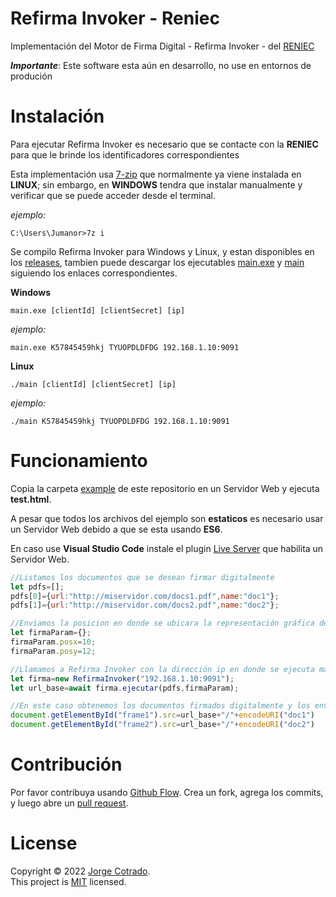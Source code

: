 # Refirma Invoker - Reniec
Implementación del Motor de Firma Digital - Refirma Invoker - del [RENIEC](https://dsp.reniec.gob.pe/refirma_suite/main/web/main.jsf)

***Importante***: Este software esta aún en desarrollo, no use en entornos de produción

# Instalación
Para ejecutar Refirma Invoker es necesario que se contacte con la **RENIEC** para que le brinde los identificadores correspondientes

Esta implementación usa [7-zip](https://www.7-zip.org/) que normalmente ya viene instalada en **LINUX**; sin embargo, en **WINDOWS** tendra que instalar manualmente y verificar que se puede acceder desde el terminal.

*ejemplo:*
    
    C:\Users\Jumanor>7z i

Se compilo Refirma Invoker para Windows y Linux, y estan disponibles en los [releases](), tambien puede descargar los ejecutables [main.exe]() y [main]() siguiendo los enlaces correspondientes.

**Windows**

    main.exe [clientId] [clientSecret] [ip]

*ejemplo:*

    main.exe K57845459hkj TYUOPDLDFDG 192.168.1.10:9091

**Linux**

    ./main [clientId] [clientSecret] [ip]

*ejemplo:*

    ./main K57845459hkj TYUOPDLDFDG 192.168.1.10:9091

# Funcionamiento
Copia la carpeta [example]() de este repositorio en un Servidor Web y ejecuta **test.html**.

A pesar que todos los archivos del ejemplo son **estaticos** es necesario usar un Servidor Web debido a que se esta usando **ES6**.

En caso use **Visual Studio Code** instale el plugin [Live Server](https://marketplace.visualstudio.com/items?itemName=ritwickdey.LiveServer) que habilita un Servidor Web.
``` javascript
//Listamos los documentos que se desean firmar digitalmente
let pdfs=[];
pdfs[0]={url:"http://miservidor.com/docs1.pdf",name:"doc1"};
pdfs[1]={url:"http://miservidor.com/docs2.pdf",name:"doc2"};

//Enviamos la posicion en donde se ubicara la representación gráfica de la firma digital
let firmaParam={};
firmaParam.posx=10;
firmaParam.posy=12;

//Llamamos a Refirma Invoker con la dirección ip en donde se ejecuta main.exe o main
let firma=new RefirmaInvoker("192.168.1.10:9091");
let url_base=await firma.ejecutar(pdfs,firmaParam);

//En este caso obtenemos los documentos firmados digitalmente y los enviamos a un frame
document.getElementById("frame1").src=url_base+"/"+encodeURI("doc1")
document.getElementById("frame2").src=url_base+"/"+encodeURI("doc2")
```          
# Contribución

Por favor contribuya usando [Github Flow](https://guides.github.com/introduction/flow/). Crea un fork, agrega los commits, y luego abre un [pull request](https://github.com/fraction/readme-boilerplate/compare/).

# License
Copyright © 2022 [Jorge Cotrado](https://github.com/jumanor). <br />
This project is [MIT](https://github.com/jumanor/refirmainvoker/blob/master/License) licensed.
